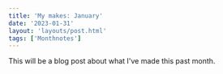 ```yaml
---
title: 'My makes: January'
date: '2023-01-31'
layout: 'layouts/post.html'
tags: ['Monthnotes']
---
```


This will be a blog post about what I've made this past month.
